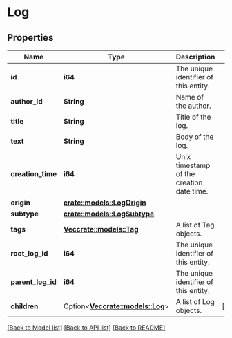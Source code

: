 # Log

## Properties

Name | Type | Description | Notes
------------ | ------------- | ------------- | -------------
**id** | **i64** | The unique identifier of this entity. | 
**author_id** | **String** | Name of the author. | 
**title** | **String** | Title of the log. | 
**text** | **String** | Body of the log. | 
**creation_time** | **i64** | Unix timestamp of the creation date time. | 
**origin** | [**crate::models::LogOrigin**](LogOrigin.md) |  | 
**subtype** | [**crate::models::LogSubtype**](LogSubtype.md) |  | 
**tags** | [**Vec<crate::models::Tag>**](Tag.md) | A list of Tag objects. | 
**root_log_id** | **i64** | The unique identifier of this entity. | 
**parent_log_id** | **i64** | The unique identifier of this entity. | 
**children** | Option<[**Vec<crate::models::Log>**](Log.md)> | A list of Log objects. | [optional]

[[Back to Model list]](../README.md#documentation-for-models) [[Back to API list]](../README.md#documentation-for-api-endpoints) [[Back to README]](../README.md)


